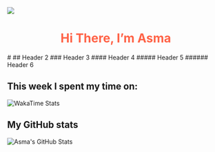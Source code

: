 <img src="https://i.pinimg.com/originals/ee/e0/c1/eee0c1dc806da44930fc6eb26b94a737.gif">

<h1 align="center" style="color:#ff6347;">Hi There, I’m Asma</h1>
# 
## Header 2
### Header 3
#### Header 4
##### Header 5
###### Header 6

## This week I spent my time on:
![WakaTime Stats](https://github.com/asma-mo/github-readme-stats)


## My GitHub stats
![Asma's GitHub Stats](https://github-readme-stats.vercel.app/api?username=asma-mo)
